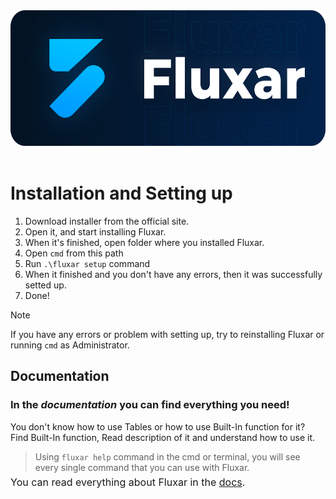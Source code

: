 <html>
    <div align="center">
        <a href=""><img src="dist/img/github_thumbnail.png" alt="Fluxar" height="217" /></a>
    </div>
</html>
<div>&nbsp;</div>

# Installation and Setting up

1. Download installer from the official site.
2. Open it, and start installing Fluxar.
3. When it's finished, open folder where you installed Fluxar.
4. Open `cmd` from this path
5. Run `.\fluxar setup` command
6. When it finished and you don't have any errors, then it was successfully setted up.
7. Done!

> [!NOTE]
> If you have any errors or problem with setting up, try to reinstalling Fluxar or running `cmd` as Administrator.

## Documentation

<h3>In the <i>documentation</i> you can find everything you need!</h3>

You don't know how to use Tables or how to use Built-In function for it?<br/>
Find Built-In function, Read description of it and understand how to use it.

> Using `fluxar help` command in the cmd or terminal, you will see every single command that you can use with Fluxar.
<p style="position: relative; bottom: 11px; font-size: 16px;">You can read everything about Fluxar in the <a href="https://www.youtube.com/channel/UCKC79i28LRiqy2jVnsimNDw">docs</a>.</p>
